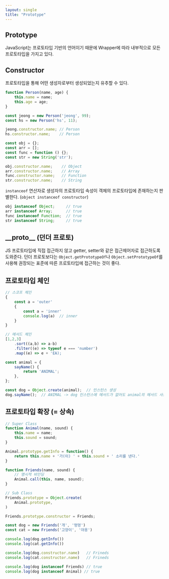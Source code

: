 ```yaml
---
layout: single
title: "Prototype"
---
```


## Prototype

JavaScript는 프로토타입 기반의 언어이기 때문에 Wrapper에 따라 내부적으로 모든 프로토타입을 가지고 있다.

## Constructor

프로토타입을 통해 어떤 생성자로부터 생성되었는지 유추할 수 있다.

```js
function Person(name, age) {
    this.name = name;
    this.age = age;
}

const jeong = new Person('jeong', 99);
const hs = new Person('hs', 11);

jeong.constructor.name; // Person
hs.constructor.name;    // Person

const obj = {};
const arr = [];
const func = function () {};
const str = new String('str');

obj.constructor.name;    // Object
arr.constructor.name;    // Array
func.constructor.name;   // Function
str.constructor.name;    // String
```

`instanceof` 연산자로 생성자의 프로토타입 속성이 객체의 프로토타입에 존재하는지 판별한다. (`object instanceof constructor`)

```js
obj instanceof Object;     // true
arr instanceof Array;      // true
func instanceof Function;  // true
str instanceof String;     // true
```

## \_\_proto__ (던더 프로토)

JS 프로토타입에 직접 접근하지 않고 getter, setter와 같은 접근제어자로 접근하도록 도와준다.
던더 프로토보다는 `Object.getPrototypeOf`나 `Object.setPrototypeOf`를 사용해 권장되는 표준에 따른 프로토타입에 접근하는 것이 좋다.


## 프로토타입 체인

```js
// 스코프 체인
{
    const a = 'outer'
    {
        const a = 'inner'
        console.log(a)  // inner
    }
}

// 메서드 체인
[1,2,3]
    .sort((a,b) => a-b)
    .filter((e) => typeof e === 'number')
    .map((e) => e + 'EA);
```

```js
const animal = {
    sayName() {
        return 'ANIMAL';
    },
};

const dog = Object.create(animal);  // 인스턴스 생성
dog.sayName();  // ANIMAL -> dog 인스턴스에 메서드가 없어도 animal의 메서드 사용 가능
```

## 프로토타입 확장 (= 상속)

```js
// Super Class
function Animal(name, sound) {
    this.name = name;
    this.sound = sound;
}

Animal.prototype.getInfo = function() {
    return this.name + '가(이) ' + this.sound + ' 소리를 낸다.'
}

function Friends(name, sound) {
    // 명시적 바인딩
    Animal.call(this, name, sound);
}

// Sub Class
Friends.prototype = Object.create(
    Animal.prototype,
)

Friends.prototype.constructor = Friends;

const dog = new Friends('개', '멍멍')
const cat = new Friends('고양이', '야옹')

console.log(dog.getInfo())
console.log(cat.getInfo())

console.log(dog.constructor.name)   // Frineds
console.log(cat.constructor.name)   // Frineds

console.log(dog instanceof Friends) // true
console.log(dog instanceof Animal) // true
```